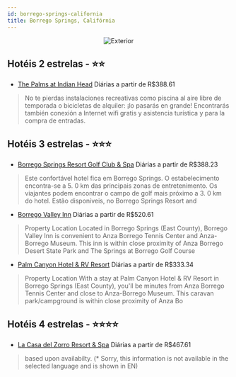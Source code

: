 ```yaml
---
id: borrego-springs-california
title: Borrego Springs, Califórnia
---
```


<center><img src="http://images.gta-travel.com/HH/Images/US/BXS/BXS-LAC-1.jpg" alt="Exterior" /></center>


## Hotéis 2 estrelas - ⭐️⭐️

-    [The Palms at Indian Head](https://www.hurb.com/hoteis/borrego-springs/the-palms-at-indian-head-JNP-JP452913?cmp=18055) Diárias a partir de R$388.61
   > No te pierdas instalaciones recreativas como piscina al aire libre de temporada o bicicletas de alquiler: ¡lo pasarás en grande! Encontrarás también conexión a Internet wifi gratis y asistencia turística y para la compra de entradas.

## Hotéis 3 estrelas - ⭐️⭐️⭐️

-    [Borrego Springs Resort Golf Club & Spa](https://www.hurb.com/hoteis/borrego-springs/borrego-springs-resort-golf-club-spa-JNP-JP413012?cmp=18055) Diárias a partir de R$388.23
   > Este confortável hotel fica em Borrego Springs. O estabelecimento encontra-se a 5. 0 km das principais zonas de entretenimento. Os viajantes podem encontrar o campo de golf mais próximo a 3. 0 km do hotel. Estão disponíveis, no Borrego Springs Resort and 
-    [Borrego Valley Inn](https://www.hurb.com/hoteis/borrego-springs/borrego-valley-inn-JNP-JP141251?cmp=18055) Diárias a partir de R$520.61
   > Property Location Located in Borrego Springs (East County), Borrego Valley Inn is convenient to Anza Borrego Tennis Center and Anza-Borrego Museum. This inn is within close proximity of Anza Borrego Desert State Park and The Springs at Borrego Golf Course
-    [Palm Canyon Hotel & RV Resort](https://www.hurb.com/hoteis/borrego-springs/palm-canyon-hotel-rv-resort-JNP-JP612364?cmp=18055) Diárias a partir de R$333.34
   > Property Location With a stay at Palm Canyon Hotel &amp; RV Resort in Borrego Springs (East County), you&apos;ll be minutes from Anza Borrego Tennis Center and close to Anza-Borrego Museum. This caravan park/campground is within close proximity of Anza Bo

## Hotéis 4 estrelas - ⭐️⭐️⭐️⭐️

-    [La Casa del Zorro Resort & Spa](https://www.hurb.com/hoteis/borrego-springs/la-casa-del-zorro-resort-spa-JNP-JP738093?cmp=18055) Diárias a partir de R$467.61
   > based upon availabilty. (* Sorry, this information is not available in the selected language and is shown in EN) 

